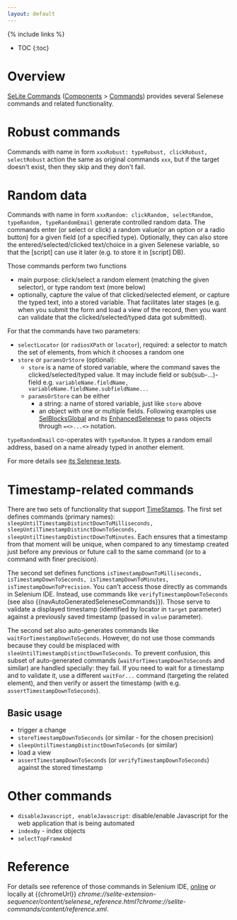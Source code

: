 ```yaml
---
layout: default
---
```

{% include links %}
* TOC
{:toc}

# Overview
[SeLite Commands](https://addons.mozilla.org/en-US/firefox/addon/selite-commands/) ([Components](Components) > [Commands](Components#commands)) provides several Selenese commands and related functionality.

# Robust commands #
Commands with name in form `xxxRobust: typeRobust, clickRobust, selectRobust` action the same as original commands `xxx`, but if the target doesn't exist, then they skip and they don't fail.

# Random data #
Commands with name in form `xxxRandom: clickRandom, selectRandom, typeRandom, typeRandomEmail` generate controlled random data. The commands enter (or select or click) a random value(or an option or a radio button) for a given field (of a specified type). Optionally, they can also store the entered/selected/clicked text/choice in a given Selenese variable, so that the [script] can use it later (e.g. to store it in [script] DB).

Those commands perform two functions

  * main purpose: click/select a random element (matching the given selector), or type random text (more below)
  * optionally, capture the value of that clicked/selected element, or capture the typed text, into a stored variable. That facilitates later stages (e.g. when you submit the form and load a view of the record, then you want can validate that the clicked/selected/typed data got submitted).

For that the commands have two parameters:

  * `selectLocator` (or `radiosXPath` or `locator`), required: a selector to match the set of elements, from which it chooses a random one
  * `store` or `paramsOrStore` (optional):
    * `store` is a name of stored variable, where the command saves the clicked/selected/typed value. It may include field or sub(sub-...)-field e.g. `variableName.fieldName, variableName.fieldName.subfieldName...`
    * `paramsOrStore` can be either
      * a string: a name of stored variable, just like `store` above
      * an object with one or multiple fields. Following examples use [SelBlocksGlobal](SelBlocksGlobal) and its [EnhancedSelenese](EnhancedSelenese) to pass objects through `=<>...<>` notation.

`typeRandomEmail` co-operates with `typeRandom`. It types a random email address, based on a name already typed in another element.

For more details see [its Selenese tests](https://github.com/selite/selite/tree/master/commands/selenese-scripts).

# Timestamp-related commands #
There are two sets of functionality that support [TimeStamps](TimeStamps). The first set defines commands (primary names): `sleepUntilTimestampDistinctDownToMilliseconds, sleepUntilTimestampDistinctDownToSeconds, sleepUntilTimestampDistinctDownToMinutes`. Each ensures that a timestamp from that moment will be unique, when compared to any timestamp created just before any previous or future call to the same command (or to a command with finer precision).

The second set defines functions `isTimestampDownToMilliseconds, isTimestampDownToSeconds, isTimestampDownToMinutes, isTimestampDownToPrecision`. You can't access those directly as commands in Selenium IDE. Instead, use commands like `verifyTimestampDownToSeconds` (see also {{navAutoGeneratedSeleneseCommands}}). Those serve to validate a displayed timestamp (identified by locator in `target` parameter) against a previously saved timestamp (passed in `value` parameter).

The second set also auto-generates commands like `waitForTimestampDownToSeconds`. However, do not use those commands because they could be misplaced with `sleeUntilTimestampDistinctDownToSeconds`. To prevent confusion, this subset of auto-generated commands (`waitForTimestampDownToSeconds` and similar) are handled specially: they fail. If you need to wait for a timestamp and to validate it, use a different `waitFor...` command (targeting the related element), and then verify or assert the timestamp (with e.g. `assertTimestampDownToSeconds`).

## Basic usage ##
  * trigger a change
  * `storeTimestampDownToSeconds` (or similar - for the chosen precision)
  * `sleepUntilTimestampDistinctDownToSeconds` (or similar)
  * load a view
  * `assertTimestampDownToSeconds` (or `verifyTimestampDownToSeconds`) against the stored timestamp

# Other commands #
  * `disableJavascript, enableJavascript`: disable/enable Javascript for the web application that is being automated
  * `indexBy` - index objects
  * `selectTopFrameAnd`

# Reference #
For details see reference of those commands in Selenium IDE, [online](https://cdn.rawgit.com/selite/selite/master/commands/src/chrome/content/reference.xml) or locally at {{chromeUrl}} _chrome://selite-extension-sequencer/content/selenese_reference.html?chrome://selite-commands/content/reference.xml_.